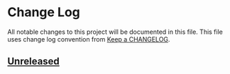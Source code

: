 # Change Log
All notable changes to this project will be documented in this file.
This file uses change log convention from [Keep a CHANGELOG](http://keepachangelog.com).

## [Unreleased][unreleased]


[unreleased]: https://github.com/dgnest/ansible-role-ntp/compare/0.0.3...HEAD
[0.0.3]: https://github.com/dgnest/ansible-role-ntp/compare/0.0.2...0.0.3
[0.0.2]: https://github.com/dgnest/ansible-role-ntp/compare/0.0.1...0.0.2
[0.0.1]: https://github.com/dgnest/ansible-role-ntp/compare/0.0.0...0.0.1

[CHANGELOG.md]: CHANGELOG.md
[CONTRIBUTING.md]: CONTRIBUTING.md
[LICENCE]: LICENCE
[README.md]: README.md
